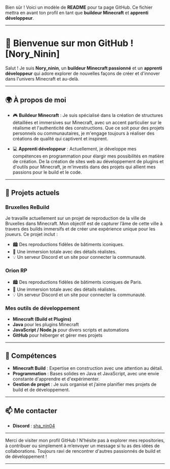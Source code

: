 Bien sûr ! Voici un modèle de **README** pour ta page GitHub. Ce fichier mettra en avant ton profil en tant que **buildeur Minecraft** et **apprenti développeur**.

---

# 👋 Bienvenue sur mon GitHub ! [Nory_Ninin]

Salut ! Je suis **Nory_ninin**, un **buildeur Minecraft passionné** et un **apprenti développeur** qui adore explorer de nouvelles façons de créer et d'innover dans l'univers Minecraft et au-delà.

---

## 🌍 À propos de moi

- 🎮 **Buildeur Minecraft** : Je suis spécialisé dans la création de structures détaillées et immersives sur Minecraft, avec un accent particulier sur le réalisme et l'authenticité des constructions. Que ce soit pour des projets personnels ou communautaires, je m'engage toujours à réaliser des créations de qualité qui captivent et inspirent.
  
- 💻 **Apprenti développeur** : Actuellement, je développe mes compétences en programmation pour élargir mes possibilités en matière de création. De la création de sites web au développement de plugins et d'outils pour Minecraft, je m'investis dans des projets qui allient mes passions pour le build et le code.

---

## 🚀 Projets actuels

### Bruxelles ReBuild
Je travaille actuellement sur un projet de reproduction de la ville de Bruxelles dans Minecraft. Mon objectif est de capturer l’âme de cette ville à travers des builds immersifs et de créer une expérience unique pour les joueurs. Ce projet inclut :
- 🏙️ Des reproductions fidèles de bâtiments iconiques.
- 🎨 Une immersion totale avec des détails réalistes.
- 💡 Un serveur Discord et un site pour connecter la communauté.

### Orion RP
- 🏙️ Des reproductions fidèles de bâtiments iconiques de Paris.
- 🎨 Une immersion totale avec des détails réalistes.
- 💡 Un serveur Discord et un site pour connecter la communauté.

### Mes outils de développement
- **Minecraft (Build et Plugins)**
- **Java** pour les plugins Minecraft
- **JavaScript / Node.js** pour divers scripts et automations
- **GitHub** pour héberger et gérer mes projets

---

## 💼 Compétences

- **Minecraft Build** : Expertise en construction avec une attention au détail.
- **Programmation** : Bases solides en Java et JavaScript, avec une envie constante d'apprendre et d'expérimenter.
- **Gestion de projet** : Je suis organisé et j’aime planifier mes projets de build et de développement.

---

## 📫 Me contacter

- **Discord** : [sha_nin04]()

---

Merci de visiter mon profil GitHub ! N’hésite pas à explorer mes repositories, à contribuer ou simplement à m’envoyer un message si tu as des idées de collaborations. Toujours ravi de rencontrer d'autres passionnés de build et de développement ! 

---
